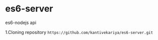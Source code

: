 # es6-server
es6-nodejs api

1.Cloning repository `https://github.com/kantivekariya/es6-server.git`
